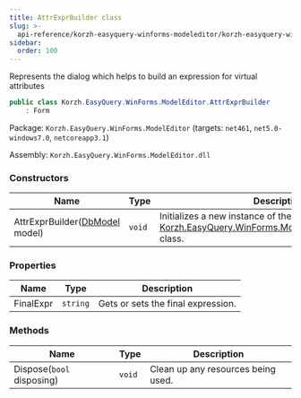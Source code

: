 ```yaml
---
title: AttrExprBuilder class
slug: >-
  api-reference/korzh-easyquery-winforms-modeleditor/korzh-easyquery-winforms-modeleditor-namespace/attrexprbuilder-class
sidebar:
  order: 100
---
```


Represents the dialog which helps to build an expression for virtual attributes
```csharp
public class Korzh.EasyQuery.WinForms.ModelEditor.AttrExprBuilder
    : Form

```
Package: `Korzh.EasyQuery.WinForms.ModelEditor` (targets: `net461`, `net5.0-windows7.0`, `netcoreapp3.1`)

Assembly: `Korzh.EasyQuery.WinForms.ModelEditor.dll`

### Constructors

| Name | Type | Description | 
| --- | --- | --- | 
| AttrExprBuilder([DbModel](/easyquery/docs/api-reference/korzh-easyquery-db/korzh-easyquery-db-namespace/dbmodel-class) model) | `void` | Initializes a new instance of the [Korzh.EasyQuery.WinForms.ModelEditor.AttrExprBuilder](/easyquery/docs/api-reference/korzh-easyquery-winforms-modeleditor/korzh-easyquery-winforms-modeleditor-namespace/attrexprbuilder-class) class. | 


### Properties

| Name | Type | Description | 
| --- | --- | --- | 
| FinalExpr | `string` | Gets or sets the final expression. | 


### Methods

| Name | Type | Description | 
| --- | --- | --- | 
| Dispose(`bool` disposing) | `void` | Clean up any resources being used. |
